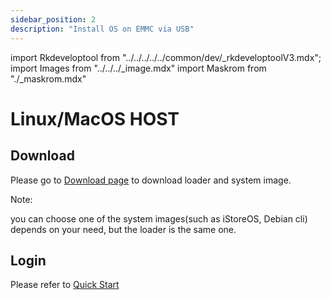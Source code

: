 ```yaml
---
sidebar_position: 2
description: "Install OS on EMMC via USB"
---
```


import Rkdeveloptool from "../../../../../common/dev/\_rkdeveloptoolV3.mdx";
import Images from "../../../\_image.mdx"
import Maskrom from "./\_maskrom.mdx"

# Linux/MacOS HOST

## Download

Please go to [Download page](../../../download) to download loader and system image.

Note:

you can choose one of the system images(such as iStoreOS, Debian cli) depends on your need, but the loader is the same one.

<Rkdeveloptool>
<Maskrom/>
</Rkdeveloptool>

## Login

Please refer to [Quick Start](../../quick-start)
